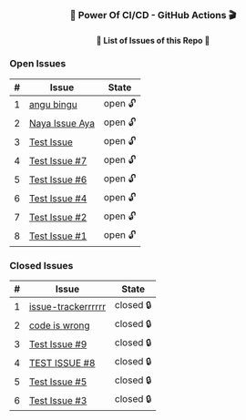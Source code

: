 
<h3 align="center">💪 Power Of CI/CD - GitHub Actions 🎬</h3>
<h4 align="center">📃 List of Issues of this Repo 🫢</h4>

### Open Issues

| # | Issue | State |
|---|-------|-------|
| 1 | [angu bingu](https://github.com/prathmeshbankar03/issue-tracker/issues/14) | open 🔓 |
| 2 | [Naya Issue Aya](https://github.com/prathmeshbankar03/issue-tracker/issues/13) | open 🔓 |
| 3 | [Test Issue](https://github.com/prathmeshbankar03/issue-tracker/issues/10) | open 🔓 |
| 4 | [Test Issue #7](https://github.com/prathmeshbankar03/issue-tracker/issues/7) | open 🔓 |
| 5 | [Test Issue #6](https://github.com/prathmeshbankar03/issue-tracker/issues/6) | open 🔓 |
| 6 | [Test Issue #4](https://github.com/prathmeshbankar03/issue-tracker/issues/4) | open 🔓 |
| 7 | [Test Issue #2](https://github.com/prathmeshbankar03/issue-tracker/issues/2) | open 🔓 |
| 8 | [Test Issue #1](https://github.com/prathmeshbankar03/issue-tracker/issues/1) | open 🔓 |

### Closed Issues

| # | Issue | State |
|---|-------|-------|
| 1 | [issue-trackerrrrrr](https://github.com/prathmeshbankar03/issue-tracker/issues/12) | closed 🔒 |
| 2 | [code is wrong](https://github.com/prathmeshbankar03/issue-tracker/issues/11) | closed 🔒 |
| 3 | [Test Issue #9](https://github.com/prathmeshbankar03/issue-tracker/issues/9) | closed 🔒 |
| 4 | [TEST ISSUE #8](https://github.com/prathmeshbankar03/issue-tracker/issues/8) | closed 🔒 |
| 5 | [Test Issue #5](https://github.com/prathmeshbankar03/issue-tracker/issues/5) | closed 🔒 |
| 6 | [Test Issue #3](https://github.com/prathmeshbankar03/issue-tracker/issues/3) | closed 🔒 |
